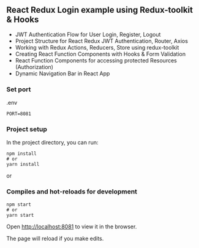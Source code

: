 ## React Redux Login example using Redux-toolkit & Hooks

- JWT Authentication Flow for User Login, Register, Logout
- Project Structure for React Redux JWT Authentication, Router, Axios
- Working with Redux Actions, Reducers, Store using redux-toolkit
- Creating React Function Components with Hooks & Form Validation
- React Function Components for accessing protected Resources (Authorization)
- Dynamic Navigation Bar in React App

### Set port

.env

```
PORT=8081
```

### Project setup

In the project directory, you can run:

```
npm install
# or
yarn install
```

or

### Compiles and hot-reloads for development

```
npm start
# or
yarn start
```

Open [http://localhost:8081](http://localhost:8081) to view it in the browser.

The page will reload if you make edits.
